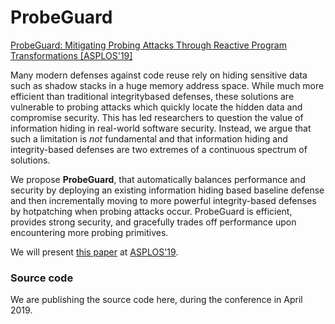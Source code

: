 # ProbeGuard
[ProbeGuard: Mitigating Probing Attacks Through Reactive Program Transformations [ASPLOS'19]](https://www.vusec.net/download/?t=papers/probeguard_asplos19.pdf)

Many modern defenses against code reuse rely on hiding sensitive data such as shadow stacks in a huge memory address space. While much more efficient than traditional integritybased defenses, these solutions are vulnerable to probing attacks which quickly locate the hidden data and compromise security. This has led researchers to question the value of information hiding in real-world software security. Instead, we argue that such a limitation is _not_ fundamental and that information hiding and integrity-based defenses are two extremes of a continuous spectrum of solutions.

We propose __ProbeGuard__, that automatically balances performance and security by deploying an existing information hiding based baseline defense and then incrementally moving to more powerful integrity-based defenses by hotpatching when probing attacks occur. ProbeGuard is efficient, provides strong security, and gracefully trades off performance upon encountering more probing primitives.

We will present [this paper](https://www.vusec.net/download/?t=papers/probeguard_asplos19.pdf) at [ASPLOS'19](https://asplos-conference.org/).

### Source code

We are publishing the source code here, during the conference in April 2019.
